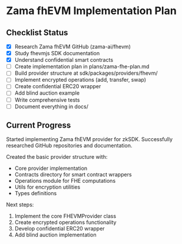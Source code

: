# Zama fhEVM Implementation Plan

## Checklist Status
- [x] Research Zama fhEVM GitHub (zama-ai/fhevm)
- [x] Study fhevmjs SDK documentation
- [x] Understand confidential smart contracts
- [ ] Create implementation plan in plans/zama-fhe-plan.md
- [ ] Build provider structure at sdk/packages/providers/fhevm/
- [ ] Implement encrypted operations (add, transfer, swap)
- [ ] Create confidential ERC20 wrapper
- [ ] Add blind auction example
- [ ] Write comprehensive tests
- [ ] Document everything in docs/

## Current Progress
Started implementing Zama fhEVM provider for zkSDK. Successfully researched GitHub repositories and documentation.

Created the basic provider structure with:
- Core provider implementation
- Contracts directory for smart contract wrappers
- Operations module for FHE computations
- Utils for encryption utilities
- Types definitions

Next steps:
1. Implement the core FHEVMProvider class
2. Create encrypted operations functionality
3. Develop confidential ERC20 wrapper
4. Add blind auction implementation
